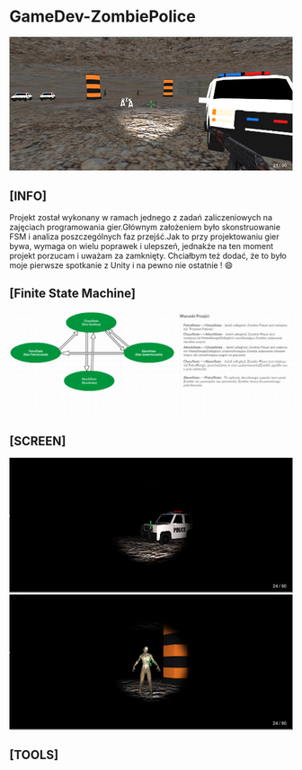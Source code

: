 # GameDev-ZombiePolice
![Game Screen](images/light.PNG)
## [INFO]
Projekt został wykonany w ramach jednego z zadań zaliczeniowych na zajęciach programowania gier.Głównym założeniem było skonstruowanie
FSM i analiza poszczególnych faz przejść.Jak to przy projektowaniu gier bywa, wymaga on wielu poprawek i ulepszeń, jednakże na ten moment projekt porzucam i uważam za zamknięty. Chciałbym też dodać, że to było moje pierwsze spotkanie z Unity i na pewno nie ostatnie ! :smile:
## [Finite State Machine]
![Finite State Machine](images/FSM.PNG)
## [SCREEN]
![Game Screen](images/darkPoliceCar.PNG)
![Game Screen](images/zombie.PNG)

## [TOOLS]

